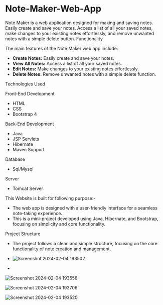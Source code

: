 # Note-Maker-Web-App
Note Maker is a web application designed for making and saving notes. Easily create and save your notes. Access a list of all your saved notes, make changes to your existing notes effortlessly, and remove unwanted notes with a simple delete button.
Functionality

The main features of the Note Maker web app include:

- **Create Notes:** Easily create and save your notes.
- **View All Notes:** Access a list of all your saved notes.
- **Edit Notes:** Make changes to your existing notes effortlessly.
- **Delete Notes:** Remove unwanted notes with a simple delete function.

 Technologies Used

 Front-End Development

- HTML
- CSS
- Bootstrap 4

 Back-End Development

- Java
- JSP Servlets
- Hibernate
- Maven Support

 Database

-  Sql/Mysql

 Server

- Tomcat Server

This Website is built for following purpose:-

-  The web app is designed with a user-friendly interface for a seamless note-taking experience.
-  This is a mini-project developed using Java, Hibernate, and Bootstrap, focusing on simplicity and core functionality.

Project Structure

-  The project follows a clean and simple structure, focusing on the core functionality of note creation and management.

- ![Screenshot 2024-02-04 193502](https://github.com/Shubham-sakunde/Note-Maker-Web-App/assets/98804207/c99a082e-8f18-4774-ac32-a33b0386ee98)
 - 
 ![Screenshot 2024-02-04 193558](https://github.com/Shubham-sakunde/Note-Maker-Web-App/assets/98804207/b0872b20-78fd-4a50-8989-d5b842b5b2ab)

![Screenshot 2024-02-04 193706](https://github.com/Shubham-sakunde/Note-Maker-Web-App/assets/98804207/63ff895f-2464-4211-b198-b144f4e02cbc)

![Screenshot 2024-02-04 193520](https://github.com/Shubham-sakunde/Note-Maker-Web-App/assets/98804207/739fa91b-abe7-43c1-853e-d86de768beb8)

